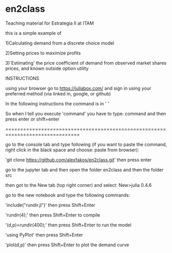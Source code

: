 # en2class
Teaching material for Estrategia II at ITAM

this is a simple example of

1)Calculating demand from a discrete choice model

2)Setting prices to maximize profits 

3)`Estimating' the price coefficient of demand from observed market shares prices, and known outside option utility


INSTRUCTIONS

using your browser go to https://juliabox.com/ and sign in using your preferred method (via linked in, google, or github)

In the following instructions the command is in ' ' 

So when I tell you execute 'command' you have to type: command  and then press enter or shift+enter

===============================================================================

go to the console tab and type following (if you want to paste the command, right click in the black space and choose: paste from browser):

'git clone https://github.com/alexfakos/en2class.git'  then press enter

go to the jupyter tab and then open the folder  en2class and then the folder src

then got to the New tab (top right corner) and select: New>julia 0.4.6

go to the new notebook and type the following commands:

'include("rundir.jl")'    then press Shift+Enter

'rundir(4);'              then press Shift+Enter to compile

'(d,p)=rundir(400);'      then press Shift+Enter to run the model

'using PyPlot'            then press Shift+Enter 

'plot(d,p)'               then press Shift+Enter to plot the demand curve
